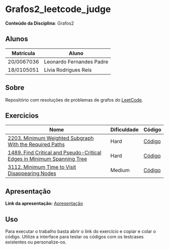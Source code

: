 # Grafos2_leetcode_judge

**Conteúdo da Disciplina**: Grafos2<br>

## Alunos
|Matrícula | Aluno |
| -- | -- |
| 20/0067036  |  Leonardo Fernandes Padre |
| 18/0105051  |  Lívia Rodrigues Reis |

## Sobre 
Repositório com resoluções de problemas de grafos do [LeetCode](https://leetcode.com/).

## Exercicios
|Nome | Dificuldade | Código |
| -- | -- | -- |
| [2203. Minimum Weighted Subgraph With the Required Paths](https://leetcode.com/problems/minimum-weighted-subgraph-with-the-required-paths/description/) | Hard | [Código](./exercices/2203_hard/README.md) |
| [1489. Find Critical and Pseudo-Critical Edges in Minimum Spanning Tree](https://leetcode.com/problems/find-critical-and-pseudo-critical-edges-in-minimum-spanning-tree/description/) | Hard | [Código](./exercices/1489_hard/README.md) | 
| [3112. Minimum Time to Visit Disappearing Nodes](https://leetcode.com/problems/minimum-time-to-visit-disappearing-nodes/description/) | Medium | [Código](./exercices/3112_medium/README.md) |

## Apresentação
**Link da apresentação:** [Apresentação]()

## Uso 
Para executar o trabalho basta abrir o link do exercício e copiar e colar o código. Utilize a interface para testar os códigos com os testcases existentes ou personalize-os.



